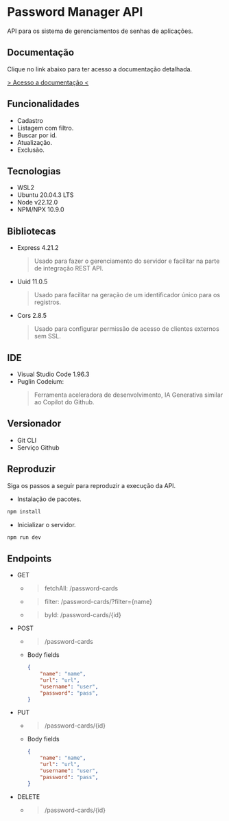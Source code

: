 # Password Manager API
API para os sistema de gerenciamentos de senhas de aplicações.

## Documentação
Clique no link abaixo para ter acesso a documentação detalhada.

[> Acesso a documentação <](docs/Documentation.MD)

## Funcionalidades
* Cadastro
* Listagem com filtro.
* Buscar por id.
* Atualização.
* Exclusão.

## Tecnologias
* WSL2
* Ubuntu 20.04.3 LTS
* Node v22.12.0
* NPM/NPX 10.9.0

## Bibliotecas
* Express 4.21.2
    > Usado para fazer o gerenciamento do servidor e facilitar na parte de integração REST API.
* Uuid 11.0.5
    > Usado para facilitar na geração de um identificador único para os registros.
* Cors 2.8.5
    > Usado para configurar permissão de acesso de clientes externos sem SSL.

## IDE
* Visual Studio Code 1.96.3
* Puglin Codeium: 
    > Ferramenta aceleradora de desenvolvimento, IA Generativa similar ao Copilot do Github.

## Versionador
* Git CLI
* Serviço Github

## Reproduzir
Siga os passos a seguir para reproduzir a execução da API.

* Instalação de pacotes.
```sh
npm install
```

* Inicializar o servidor.

```sh
npm run dev
```

## Endpoints
* GET
    * > fetchAll: /password-cards
    * > filter: /password-cards/?filter={name}
    * > byId: /password-cards/{id}

* POST
    * > /password-cards
    * Body fields
        ```json
        {
            "name": "name",
            "url": "url",
            "username": "user",
            "password": "pass",
        }
        ```
* PUT
    * > /password-cards/{id}
    * Body fields
        ```json
        {
            "name": "name",
            "url": "url",
            "username": "user",
            "password": "pass",
        }
        ```
* DELETE
    * > /password-cards/{id}